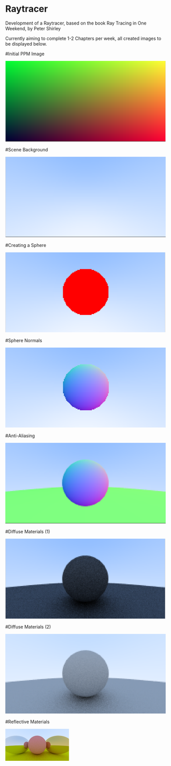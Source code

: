 # Raytracer

Development of a Raytracer, based on the book Ray Tracing in One Weekend, by Peter Shirley

Currently aiming to complete 1-2 Chapters per week, all created images to be displayed below.

#Initial PPM Image

![Initial Image](https://github.com/track02/Raytracer/blob/master/Images/Output.png)

#Scene Background

![Background](https://github.com/track02/Raytracer/blob/master/Images/Ray_Output.png)

#Creating a Sphere

![Sphere](https://github.com/track02/Raytracer/blob/master/Images/Ray_Output_Sphere.png)

#Sphere Normals

![Sphere Normals](https://github.com/track02/Raytracer/blob/master/Images/Ray_Output_Normals_Sphere.png)

#Anti-Aliasing

![Anti-Aliasing](https://github.com/track02/Raytracer/blob/master/Images/Antialiasing.png)

#Diffuse Materials (1)

![Diffuse Materials](https://github.com/track02/Raytracer/blob/master/Images/Ray_Output_Diffuse.png)

#Diffuse Materials (2)

![Diffuse Materials 2](https://github.com/track02/Raytracer/blob/master/Images/Ray_Output_Diffuse_2.png)

#Reflective Materials

![Reflective Materials](https://github.com/track02/Raytracer/blob/master/Images/Lambertian_Metal_Materials.png)
